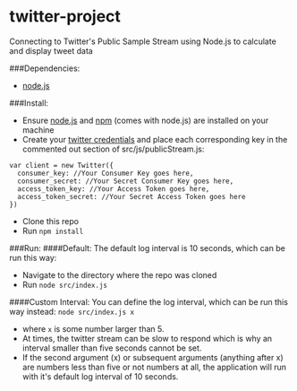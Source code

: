 # twitter-project
Connecting to Twitter's Public Sample Stream using Node.js to calculate and display tweet data

###Dependencies:
- [node.js](https://nodejs.org/download/)

###Install:
- Ensure [node.js](https://nodejs.org/) and [npm](https://www.npmjs.com/) (comes with node.js) are installed on your machine
- Create your [twitter credentials](https://apps.twitter.com/) and place each corresponding key in the commented out section of src/js/publicStream.js:
``` 
var client = new Twitter({
  consumer_key: //Your Consumer Key goes here,
  consumer_secret: //Your Secret Consumer Key goes here,
  access_token_key: //Your Access Token goes here,
  access_token_secret: //Your Secret Access Token goes here
})
```
- Clone this repo
- Run `npm install`

###Run:
####Default:
The default log interval is 10 seconds, which can be run this way:
- Navigate to the directory where the repo was cloned
- Run `node src/index.js`

####Custom Interval:
You can define the log interval, which can be run this way instead:
 `node src/index.js x`
- where `x` is some number larger than 5.
- At times, the twitter stream can be slow to respond which is why an interval smaller than five seconds cannot be set.
- If the second argument (x) or subsequent arguments (anything after x) are numbers less than five or not numbers at all, the application will run with it's default log interval of 10 seconds.
